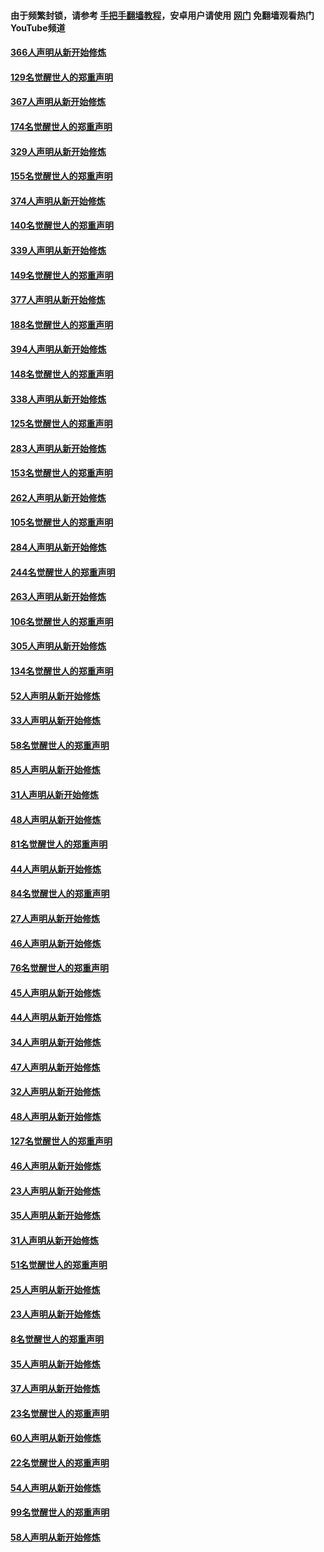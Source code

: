 #### 由于频繁封锁，请参考 [手把手翻墙教程](https://github.com/gfw-breaker/guides/wiki/)，安卓用户请使用 [网门](https://github.com/gfw-breaker/nogfw/blob/master/dl.md?t=06101901) 免翻墙观看热门YouTube频道 

#### [366人声明从新开始修炼](../pages/91/426737.md?t=06101901) 

#### [129名觉醒世人的郑重声明](../pages/91/426736.md?t=06101901) 

#### [367人声明从新开始修炼](../pages/91/426421.md?t=06101901) 

#### [174名觉醒世人的郑重声明](../pages/91/426420.md?t=06101901) 

#### [329人声明从新开始修炼](../pages/91/426139.md?t=06101901) 

#### [155名觉醒世人的郑重声明](../pages/91/426138.md?t=06101901) 

#### [374人声明从新开始修炼](../pages/91/425811.md?t=06101901) 

#### [140名觉醒世人的郑重声明](../pages/91/425810.md?t=06101901) 

#### [339人声明从新开始修炼](../pages/91/425690.md?t=06101901) 

#### [149名觉醒世人的郑重声明](../pages/91/425689.md?t=06101901) 

#### [377人声明从新开始修炼](../pages/91/424867.md?t=06101901) 

#### [188名觉醒世人的郑重声明](../pages/91/424866.md?t=06101901) 

#### [394人声明从新开始修炼](../pages/91/423914.md?t=06101901) 

#### [148名觉醒世人的郑重声明](../pages/91/423913.md?t=06101901) 

#### [338人声明从新开始修炼](../pages/91/423540.md?t=06101901) 

#### [125名觉醒世人的郑重声明](../pages/91/423539.md?t=06101901) 

#### [283人声明从新开始修炼](../pages/91/423296.md?t=06101901) 

#### [153名觉醒世人的郑重声明](../pages/91/423295.md?t=06101901) 

#### [262人声明从新开始修炼](../pages/91/423004.md?t=06101901) 

#### [105名觉醒世人的郑重声明](../pages/91/423003.md?t=06101901) 

#### [284人声明从新开始修炼](../pages/91/422707.md?t=06101901) 

#### [244名觉醒世人的郑重声明](../pages/91/422706.md?t=06101901) 

#### [263人声明从新开始修炼](../pages/91/422553.md?t=06101901) 

#### [106名觉醒世人的郑重声明](../pages/91/422552.md?t=06101901) 

#### [305人声明从新开始修炼](../pages/91/422153.md?t=06101901) 

#### [134名觉醒世人的郑重声明](../pages/91/422152.md?t=06101901) 

#### [52人声明从新开始修炼](../pages/91/421846.md?t=06101901) 

#### [33人声明从新开始修炼](../pages/91/421804.md?t=06101901) 

#### [58名觉醒世人的郑重声明](../pages/91/421845.md?t=06101901) 

#### [85人声明从新开始修炼](../pages/91/421769.md?t=06101901) 

#### [31人声明从新开始修炼](../pages/91/421763.md?t=06101901) 

#### [48人声明从新开始修炼](../pages/91/421605.md?t=06101901) 

#### [81名觉醒世人的郑重声明](../pages/91/421656.md?t=06101901) 

#### [44人声明从新开始修炼](../pages/91/421544.md?t=06101901) 

#### [84名觉醒世人的郑重声明](../pages/91/421543.md?t=06101901) 

#### [27人声明从新开始修炼](../pages/91/421465.md?t=06101901) 

#### [46人声明从新开始修炼](../pages/91/421454.md?t=06101901) 

#### [76名觉醒世人的郑重声明](../pages/91/421453.md?t=06101901) 

#### [45人声明从新开始修炼](../pages/91/421452.md?t=06101901) 

#### [44人声明从新开始修炼](../pages/91/421422.md?t=06101901) 

#### [34人声明从新开始修炼](../pages/91/421322.md?t=06101901) 

#### [47人声明从新开始修炼](../pages/91/421264.md?t=06101901) 

#### [32人声明从新开始修炼](../pages/91/421225.md?t=06101901) 

#### [48人声明从新开始修炼](../pages/91/421202.md?t=06101901) 

#### [127名觉醒世人的郑重声明](../pages/91/421224.md?t=06101901) 

#### [46人声明从新开始修炼](../pages/91/421203.md?t=06101901) 

#### [23人声明从新开始修炼](../pages/91/421138.md?t=06101901) 

#### [35人声明从新开始修炼](../pages/91/421122.md?t=06101901) 

#### [31人声明从新开始修炼](../pages/91/421081.md?t=06101901) 

#### [51名觉醒世人的郑重声明](../pages/91/421080.md?t=06101901) 

#### [25人声明从新开始修炼](../pages/91/421020.md?t=06101901) 

#### [23人声明从新开始修炼](../pages/91/420884.md?t=06101901) 

#### [8名觉醒世人的郑重声明](../pages/91/420883.md?t=06101901) 

#### [35人声明从新开始修炼](../pages/91/420809.md?t=06101901) 

#### [37人声明从新开始修炼](../pages/91/420766.md?t=06101901) 

#### [23名觉醒世人的郑重声明](../pages/91/420765.md?t=06101901) 

#### [60人声明从新开始修炼](../pages/91/420727.md?t=06101901) 

#### [22名觉醒世人的郑重声明](../pages/91/420726.md?t=06101901) 

#### [54人声明从新开始修炼](../pages/91/420529.md?t=06101901) 

#### [99名觉醒世人的郑重声明](../pages/91/420528.md?t=06101901) 

#### [58人声明从新开始修炼](../pages/91/420198.md?t=06101901) 

